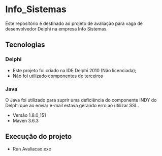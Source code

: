 # Info_Sistemas
Este repositório é destinado ao projeto de avaliação para vaga de desenvolvedor Delphi na empresa Info Sistemas.

## Tecnologias

### Delphi
- Este projeto foi criado na IDE Delphi 2010 (Não licenciada);
- Não foi utilizado componentes de terceiros

### Java
O Java foi utilizado para suprir uma deficiência do componente INDY do Delphi que ao enviar e-mail estava gerando erro ao utilizar SSL.
- Versão 1.8.0_151
- Maven 3.6.3
 
## Execução do projeto
- Run Avaliacao.exe